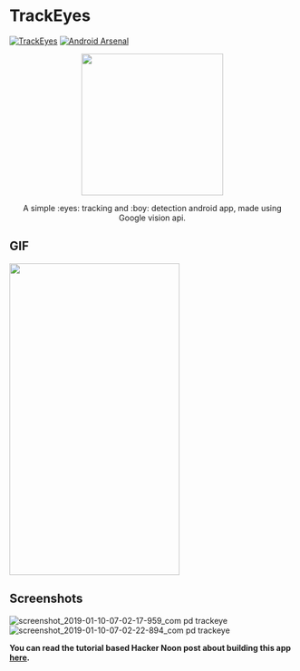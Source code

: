 # TrackEyes
[![TrackEyes](https://img.shields.io/badge/Pradyuman7-TrackEyes-red.svg?style=flat)](https://github.com/Pradyuman7/TrackEyes)
[![Android Arsenal](https://img.shields.io/badge/Android%20Arsenal-TrackEyes-brightgreen.svg?style=flat)](https://android-arsenal.com/details/3/7446)

<p align="center">
  <img width="250" height="250" src="https://user-images.githubusercontent.com/41565823/53384554-9419f300-397b-11e9-84e6-c4e01c293ea9.gif">
</p>
<p align="center">
A simple :eyes: tracking and :boy: detection android app, made using Google vision api.
</p>


## GIF
<p align="left">
  <img width="300" height="550" src="https://user-images.githubusercontent.com/41565823/53345341-f8ee3280-3914-11e9-8be4-0f4e89ae69db.gif">
</p>

## Screenshots
![screenshot_2019-01-10-07-02-17-959_com pd trackeye](https://user-images.githubusercontent.com/41565823/50949699-8978cc80-14a7-11e9-9899-b99fec80be41.jpg)
![screenshot_2019-01-10-07-02-22-894_com pd trackeye](https://user-images.githubusercontent.com/41565823/50949700-8978cc80-14a7-11e9-96e8-92eb7cfdb78f.jpg)

**You can read the tutorial based Hacker Noon post about building this app [here](https://medium.com/@pradyumandixit/make-an-eye-tracking-and-face-detection-app-as-a-beginner-d72e0139546b).**
